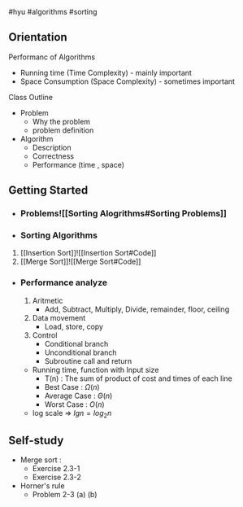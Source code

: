 #hyu #algorithms #sorting
## Orientation

Performanc of Algorithms 
- Running time (Time Complexity) - mainly important
- Space Consumption (Space Complexity) - sometimes important

Class Outline
- Problem 
	- Why the problem
	- problem definition
- Algorithm
	- Description
	- Correctness
	- Performance (time , space)

## Getting Started
- ### Problems![[Sorting Alogrithms#Sorting Problems]]

- ### Sorting Algorithms
1. [[Insertion Sort]]![[Insertion Sort#Code]]
2. [[Merge Sort]]![[Merge Sort#Code]]

- ### Performance analyze
	1. Aritmetic
		- Add, Subtract, Multiply, Divide, remainder, floor, ceiling
	2. Data movement
		- Load, store, copy
	3. Control
		- Conditional  branch
		- Unconditional branch
		- Subroutine call and return
	- Running time, function with Input size
		-  T(n) : The sum of product of cost and times of each line
		- Best Case : $\Omega(n)$
		- Average Case : $\Theta(n)$
		- Worst Case : $O(n)$
	- log scale => $lgn = log_2n$

## Self-study
- Merge sort :
	- Exercise 2.3-1
	- Exercise 2.3-2
- Horner's rule
	- Problem 2-3 (a) (b)